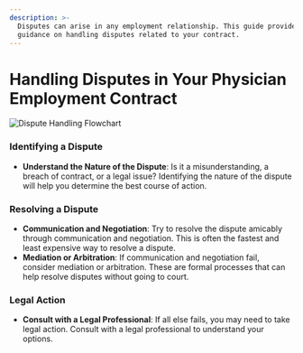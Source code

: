 ```yaml
---
description: >-
  Disputes can arise in any employment relationship. This guide provides
  guidance on handling disputes related to your contract.
---
```


# Handling Disputes in Your Physician Employment Contract



![Dispute Handling Flowchart](https://showme.redstarplugin.com/s/O2QdB6K1)

### Identifying a Dispute

* **Understand the Nature of the Dispute**: Is it a misunderstanding, a breach of contract, or a legal issue? Identifying the nature of the dispute will help you determine the best course of action.

### Resolving a Dispute

* **Communication and Negotiation**: Try to resolve the dispute amicably through communication and negotiation. This is often the fastest and least expensive way to resolve a dispute.
* **Mediation or Arbitration**: If communication and negotiation fail, consider mediation or arbitration. These are formal processes that can help resolve disputes without going to court.

### Legal Action

* **Consult with a Legal Professional**: If all else fails, you may need to take legal action. Consult with a legal professional to understand your options.
